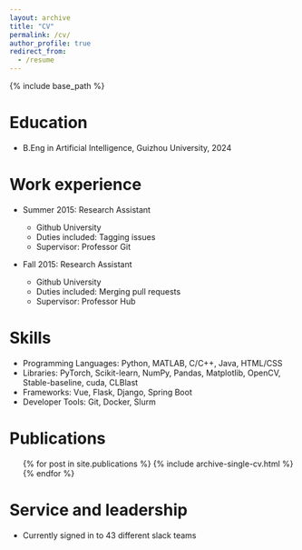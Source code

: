 ```yaml
---
layout: archive
title: "CV"
permalink: /cv/
author_profile: true
redirect_from:
  - /resume
---
```


{% include base_path %}

Education
======
* B.Eng in Artificial Intelligence, Guizhou University, 2024

Work experience
======
* Summer 2015: Research Assistant
  * Github University
  * Duties included: Tagging issues
  * Supervisor: Professor Git

* Fall 2015: Research Assistant
  * Github University
  * Duties included: Merging pull requests
  * Supervisor: Professor Hub
  
Skills
======
* Programming Languages: Python, MATLAB, C/C++, Java, HTML/CSS
* Libraries: PyTorch, Scikit-learn, NumPy, Pandas, Matplotlib, OpenCV, Stable-baseline, cuda, CLBlast
* Frameworks: Vue, Flask, Django, Spring Boot
* Developer Tools: Git, Docker, Slurm

Publications
======
  <ul>{% for post in site.publications %}
    {% include archive-single-cv.html %}
  {% endfor %}</ul>
  


  
Service and leadership
======
* Currently signed in to 43 different slack teams
